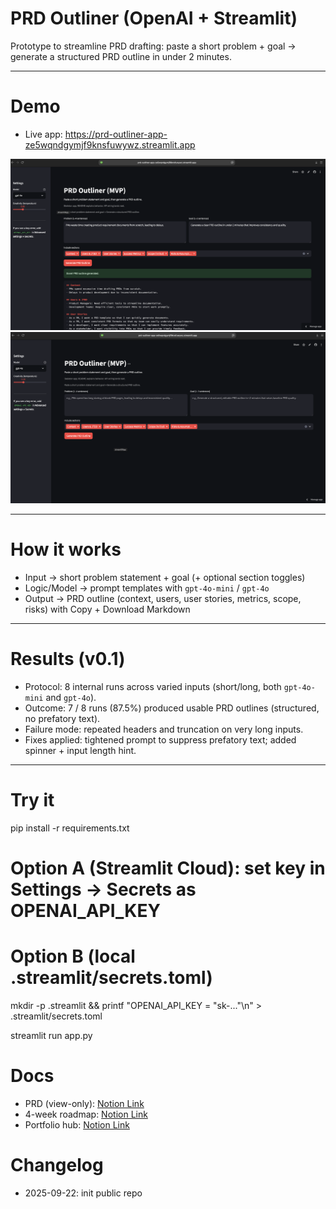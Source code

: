# PRD Outliner (OpenAI + Streamlit)

Prototype to streamline PRD drafting: paste a short problem + goal → generate a structured PRD outline in under 2 minutes.

---

# Demo
- Live app: https://prd-outliner-app-ze5wqndgymjf9knsfuwywz.streamlit.app

<img src="assets/hero.png" width="800" />
<img src="assets/result.png" width="800" />

---

# How it works
- Input → short problem statement + goal (+ optional section toggles)  
- Logic/Model → prompt templates with `gpt-4o-mini` / `gpt-4o`  
- Output → PRD outline (context, users, user stories, metrics, scope, risks) with Copy + Download Markdown

---

# Results (v0.1)
- Protocol: 8 internal runs across varied inputs (short/long, both `gpt-4o-mini` and `gpt-4o`).
- Outcome: 7 / 8 runs (87.5%) produced usable PRD outlines (structured, no prefatory text).
- Failure mode: repeated headers and truncation on very long inputs.
- Fixes applied: tightened prompt to suppress prefatory text; added spinner + input length hint.

---

# Try it
pip install -r requirements.txt

# Option A (Streamlit Cloud): set key in Settings → Secrets as OPENAI_API_KEY
# Option B (local .streamlit/secrets.toml)
mkdir -p .streamlit && printf "OPENAI_API_KEY = \"sk-...\"\n" > .streamlit/secrets.toml

streamlit run app.py

# Docs
- PRD (view-only): [Notion Link](https://www.notion.so/your-prd-link)
- 4-week roadmap: [Notion Link](https://www.notion.so/your-roadmap-link)
- Portfolio hub: [Notion Link](https://www.notion.so/your-portfolio-hub)

# Changelog
- 2025-09-22: init public repo
